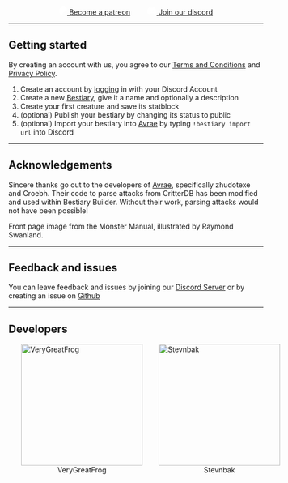 <div style="margin: auto; display: flex; justify-content: center; gap: 2rem;">
    <a href="https://www.patreon.com/join/BestiaryBuilder" target="_blank" class="patreon">
    <svg xmlns="http://www.w3.org/2000/svg" height="16" width="16" viewBox="0 0 512 512"><path fill="white" d="M489.7 153.8c-.1-65.4-51-119-110.7-138.3C304.8-8.5 207-5 136.1 28.4C50.3 68.9 23.3 157.7 22.3 246.2C21.5 319 28.7 510.6 136.9 512c80.3 1 92.3-102.5 129.5-152.3c26.4-35.5 60.5-45.5 102.4-55.9c72-17.8 121.1-74.7 121-150z"/></svg>
    <span> Become a patreon </span>
    </a>
    <a href="https://discord.gg/a6bwXCSymN" class="patreon discord" target="_blank">
<svg xmlns="http://www.w3.org/2000/svg" height="16" width="20" viewBox="0 0 640 512"><path fill="white" d="M524.5 69.8a1.5 1.5 0 0 0 -.8-.7A485.1 485.1 0 0 0 404.1 32a1.8 1.8 0 0 0 -1.9 .9 337.5 337.5 0 0 0 -14.9 30.6 447.8 447.8 0 0 0 -134.4 0 309.5 309.5 0 0 0 -15.1-30.6 1.9 1.9 0 0 0 -1.9-.9A483.7 483.7 0 0 0 116.1 69.1a1.7 1.7 0 0 0 -.8 .7C39.1 183.7 18.2 294.7 28.4 404.4a2 2 0 0 0 .8 1.4A487.7 487.7 0 0 0 176 479.9a1.9 1.9 0 0 0 2.1-.7A348.2 348.2 0 0 0 208.1 430.4a1.9 1.9 0 0 0 -1-2.6 321.2 321.2 0 0 1 -45.9-21.9 1.9 1.9 0 0 1 -.2-3.1c3.1-2.3 6.2-4.7 9.1-7.1a1.8 1.8 0 0 1 1.9-.3c96.2 43.9 200.4 43.9 295.5 0a1.8 1.8 0 0 1 1.9 .2c2.9 2.4 6 4.9 9.1 7.2a1.9 1.9 0 0 1 -.2 3.1 301.4 301.4 0 0 1 -45.9 21.8 1.9 1.9 0 0 0 -1 2.6 391.1 391.1 0 0 0 30 48.8 1.9 1.9 0 0 0 2.1 .7A486 486 0 0 0 610.7 405.7a1.9 1.9 0 0 0 .8-1.4C623.7 277.6 590.9 167.5 524.5 69.8zM222.5 337.6c-29 0-52.8-26.6-52.8-59.2S193.1 219.1 222.5 219.1c29.7 0 53.3 26.8 52.8 59.2C275.3 311 251.9 337.6 222.5 337.6zm195.4 0c-29 0-52.8-26.6-52.8-59.2S388.4 219.1 417.9 219.1c29.7 0 53.3 26.8 52.8 59.2C470.7 311 447.5 337.6 417.9 337.6z"/></svg>
    <span> Join our discord </span>
    </a>
</div>

---
## Getting started

By creating an account with us, you agree to our [Terms and Conditions](/terms-and-conditions) and [Privacy Policy](/privacy-policy).

1. Create an account by [logging](/user) in with your Discord Account
2. Create a new [Bestiary](/my-bestiaries), give it a name and optionally a description
3. Create your first creature and save its statblock
4. (optional) Publish your bestiary by changing its status to public
5. (optional) Import your bestiary into [Avrae](https://avrae.io/) by typing `!bestiary import url` into Discord
---
## Acknowledgements

Sincere thanks go out to the developers of [Avrae](https://avrae.io/), specifically zhudotexe and Croebh. Their code to parse attacks from CritterDB has been modified and used within Bestiary Builder. Without their work, parsing attacks would not have been possible!

Front page image from the Monster Manual, illustrated by Raymond Swanland.

---
## Feedback and issues

You can leave feedback and issues by joining our [Discord Server](https://discord.gg/a6bwXCSymN) or by creating an issue on [Github](https://github.com/Bestiary-Builder/Bestiary-Builder/issues)

---
## Developers

<div style="display: grid; gap: 2rem; grid-template-columns: 1fr 1fr; margin-top: 1rem; width: 90%; margin: auto; ">
    <div>
        <img src="/VeryGreatFrog.png" alt="VeryGreatFrog" style="width: 25vw;  aspect-ratio: 1; margin: auto;"/>
        <div style="text-align: center">VeryGreatFrog</div>
    </div>
    <div>
        <img src="/Stevnbak.png" alt="Stevnbak" style="width: 25vw; aspect-ratio: 1; margin: auto;">
        <div style="text-align: center">Stevnbak</div>
    </div>
</div>
